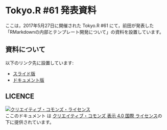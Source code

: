 # Tokyo.R #61 発表資料

ここは，2017年5月27日に開催された Tokyo.R #61 にて，前田が発表した「RMarkdownの内部とテンプレート開発について」の資料を設置しています。

## 資料について

以下のリンク先に設置しています:

- [スライド版](https:://kazutan.github.io/TokyoR61/intoTheRmarkdown_s.html)
- [ドキュメント版](https:://kazutan.github.io/TokyoR61/intoTheRmarkdown_s.html)

## LICENCE

<a rel="license" href="http://creativecommons.org/licenses/by/4.0/"><img alt="クリエイティブ・コモンズ・ライセンス" style="border-width:0" src="https://i.creativecommons.org/l/by/4.0/88x31.png" /></a><br />ここのドキュメント は <a rel="license" href="http://creativecommons.org/licenses/by/4.0/">クリエイティブ・コモンズ 表示 4.0 国際 ライセンス</a>の下に提供されています。

